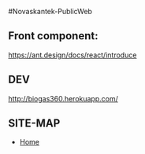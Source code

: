 #Novaskantek-PublicWeb

## Front component:
https://ant.design/docs/react/introduce

## DEV

http://biogas360.herokuapp.com/

## SITE-MAP
* [Home](http://biogas360.herokuapp.com)
